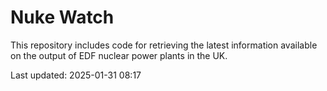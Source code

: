 # Nuke Watch

This repository includes code for retrieving the latest information available on the output of EDF nuclear power plants in the UK.

Last updated: 2025-01-31 08:17